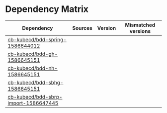 # Dependency Matrix

Dependency | Sources | Version | Mismatched versions
---------- | ------- | ------- | -------------------
[cb-kubecd/bdd-spring-1586644012](https://github.com/cb-kubecd/bdd-spring-1586644012.git) |  | []() | 
[cb-kubecd/bdd-gh-1586645151](https://github.com/cb-kubecd/bdd-gh-1586645151.git) |  | []() | 
[cb-kubecd/bdd-nh-1586645151](https://github.com/cb-kubecd/bdd-nh-1586645151.git) |  | []() | 
[cb-kubecd/bdd-sbhg-1586645151](https://github.com/cb-kubecd/bdd-sbhg-1586645151.git) |  | []() | 
[cb-kubecd/bdd-sbrp-import-1586647445](https://github.com/cb-kubecd/bdd-sbrp-import-1586647445.git) |  | []() | 
